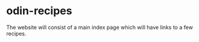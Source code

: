 # odin-recipes

The website will consist of a main index page which will have
links to a few recipes.
